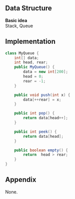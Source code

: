**Data Structure**  
---
**Basic idea**  
Stack, Queue

Implementation
---
```java
class MyQueue {
    int[] data;
    int head, rear;
    public MyQueue() {
        data = new int[200];
        head = 0;
        rear = -1;
    }

    public void push(int x) {
        data[++rear] = x;
    }

    public int pop() {
        return data[head++];
    }

    public int peek() {
        return data[head];
    }

    public boolean empty() {
        return  head > rear;
    }
}
```
**Appendix**
---
None.